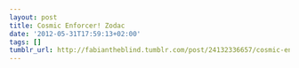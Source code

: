 ```yaml
---
layout: post
title: Cosmic Enforcer! Zodac
date: '2012-05-31T17:59:13+02:00'
tags: []
tumblr_url: http://fabiantheblind.tumblr.com/post/24132336657/cosmic-enforcer-zodac
---
```

